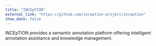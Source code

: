 ```yaml
---
title: "INCEpTION"
external_link: "https://github.com/inception-project/inception"
show_date: false
---
```


INCEpTION provides a semantic annotation platform offering intelligent annotation assistance and knowledge management.